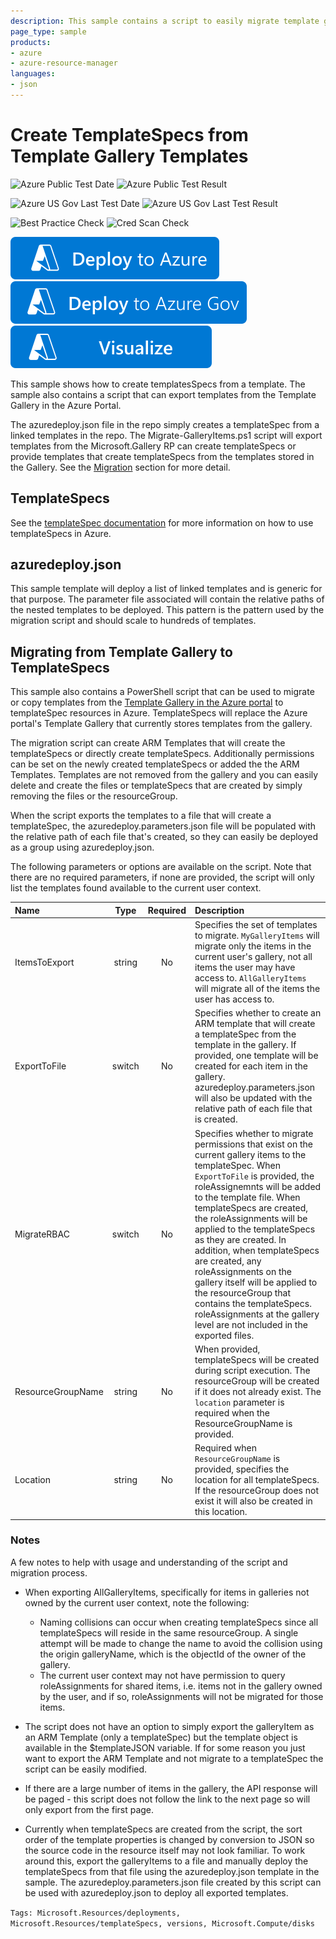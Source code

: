 ```yaml
---
description: This sample contains a script to easily migrate template gallery templates to templateSpec resources.  The template provide will deploy all templates that can be exported using the migration script.
page_type: sample
products:
- azure
- azure-resource-manager
languages:
- json
---
```

# Create TemplateSpecs from Template Gallery Templates

![Azure Public Test Date](https://azurequickstartsservice.blob.core.windows.net/badges/quickstarts/microsoft.resources/templatespec-migrate-create/PublicLastTestDate.svg)
![Azure Public Test Result](https://azurequickstartsservice.blob.core.windows.net/badges/quickstarts/microsoft.resources/templatespec-migrate-create/PublicDeployment.svg)

![Azure US Gov Last Test Date](https://azurequickstartsservice.blob.core.windows.net/badges/quickstarts/microsoft.resources/templatespec-migrate-create/FairfaxLastTestDate.svg)
![Azure US Gov Last Test Result](https://azurequickstartsservice.blob.core.windows.net/badges/quickstarts/microsoft.resources/templatespec-migrate-create/FairfaxDeployment.svg)

![Best Practice Check](https://azurequickstartsservice.blob.core.windows.net/badges/quickstarts/microsoft.resources/templatespec-migrate-create/BestPracticeResult.svg)
![Cred Scan Check](https://azurequickstartsservice.blob.core.windows.net/badges/quickstarts/microsoft.resources/templatespec-migrate-create/CredScanResult.svg)

[![Deploy To Azure](https://raw.githubusercontent.com/Azure/azure-quickstart-templates/master/1-CONTRIBUTION-GUIDE/images/deploytoazure.svg?sanitize=true)](https://portal.azure.com/#create/Microsoft.Template/uri/https%3A%2F%2Fraw.githubusercontent.com%2FAzure%2Fazure-quickstart-templates%2Fmaster%2Fquickstarts%2Fmicrosoft.resources%2Ftemplatespec-migrate-create%2Fazuredeploy.json)
[![Deploy To Azure US Gov](https://raw.githubusercontent.com/Azure/azure-quickstart-templates/master/1-CONTRIBUTION-GUIDE/images/deploytoazuregov.svg?sanitize=true)](https://portal.azure.us/#create/Microsoft.Template/uri/https%3A%2F%2Fraw.githubusercontent.com%2FAzure%2Fazure-quickstart-templates%2Fmaster%2Fquickstarts%2Fmicrosoft.resources%2Ftemplatespec-migrate-create%2Fazuredeploy.json)
[![Visualize](https://raw.githubusercontent.com/Azure/azure-quickstart-templates/master/1-CONTRIBUTION-GUIDE/images/visualizebutton.svg?sanitize=true)](http://armviz.io/#/?load=https%3A%2F%2Fraw.githubusercontent.com%2FAzure%2Fazure-quickstart-templates%2Fmaster%2Fquickstarts%2Fmicrosoft.resources%2Ftemplatespec-migrate-create%2Fazuredeploy.json)

This sample shows how to create templatesSpecs from a template.  The sample also contains a script that can export templates from the Template Gallery in the Azure Portal.

The azuredeploy.json file in the repo simply creates a templateSpec from a linked templates in the repo.  The Migrate-GalleryItems.ps1 script will export templates from the Microsoft.Gallery RP can create templateSpecs or provide templates that create templateSpecs from the templates stored in the Gallery.  See the [Migration](#Migrating-from-Template-Gallery-to-TemplateSpecs) section for more detail.

## TemplateSpecs

See the [templateSpec documentation](https://docs.microsoft.com/azure/azure-resource-manager/templates/template-specs) for more information on how to use templateSpecs in Azure.

## azuredeploy.json

This sample template will deploy a list of linked templates and is generic for that purpose.  The parameter file associated will contain the relative paths of the nested templates to be deployed.  This pattern is the pattern used by the migration script and should scale to hundreds of templates.

## Migrating from Template Gallery to TemplateSpecs

This sample also contains a PowerShell script that can be used to migrate or copy templates from the [Template Gallery in the Azure portal](https://portal.azure.com/#blade/HubsExtension/BrowseResourceBlade/resourceType/Microsoft.Gallery%2Fmyareas%2Fgalleryitems) to templateSpec resources in Azure.  TemplateSpecs will replace the Azure portal's Template Gallery that currently stores templates from the gallery.

The migration script can create ARM Templates that will create the templateSpecs or directly create templateSpecs.  Additionally permissions can be set on the newly created templateSpecs or added the the ARM Templates.  Templates are not removed from the gallery and you can easily delete and create the files or templateSpecs that are created by simply removing the files or the resourceGroup.

When the script exports the templates to a file that will create a templateSpec, the azuredeploy.parameters.json file will be populated with the relative path of each file that's created, so they can easily be deployed as a group using azuredeploy.json.

The following parameters or options are available on the script.  Note that there are no required parameters, if none are provided, the script will only list the templates found available to the current user context.

| Name | Type | Required | Description |
| :------------- | :----------: | :----------: | :------------- |
| ItemsToExport | string | No | Specifies the set of templates to migrate. ```MyGalleryItems``` will migrate only the items in the current user's gallery, not all items the user may have access to. ```AllGalleryItems``` will migrate all of the items the user has access to.
| ExportToFile | switch | No | Specifies whether to create an ARM template that will create a templateSpec from the template in the gallery.  If provided, one template will be created for each item in the gallery.  azuredeploy.parameters.json will also be updated with the relative path of each file that is created.|
| MigrateRBAC | switch | No | Specifies whether to migrate permissions that exist on the current gallery items to the templateSpec.  When ```ExportToFile``` is provided, the roleAssignemnts will be added to the template file.  When templateSpecs are created, the roleAssignments will be applied to the templateSpecs as they are created.  In addition, when templateSpecs are created, any roleAssignments on the gallery itself will be applied to the resourceGroup that contains the templateSpecs.  roleAssignments at the gallery level are not included in the exported files.|
| ResourceGroupName | string | No | When provided, templateSpecs will be created during script execution.  The resourceGroup will be created if it does not already exist.  The ```location``` parameter is required when the ResourceGroupName is provided.|
| Location | string | No | Required when ```ResourceGroupName``` is provided, specifies the location for all templateSpecs.  If the resourceGroup does not exist it will also be created in this location.|

### Notes

A few notes to help with usage and understanding of the script and migration process.

* When exporting AllGalleryItems, specifically for items in galleries not owned by the current user context, note the following:
  * Naming collisions can occur when creating templateSpecs since all templateSpecs will reside in the same resourceGroup.  A single attempt will be made to change the name to avoid the collision using the origin galleryName, which is the objectId of the owner of the gallery.
  * The current user context may not have permission to query roleAssignments for shared items, i.e. items not in the gallery owned by the user, and if so, roleAssignments will not be migrated for those items.

* The script does not have an option to simply export the galleryItem as an ARM Template (only a templateSpec) but the template object is available in the $templateJSON variable.  If for some reason you just want to export the ARM Template and not migrate to a templateSpec the script can be easily modified.

* If there are a large number of items in the gallery, the API response will be paged - this script does not follow the link to the next page so will only export from the first page.

* Currently when templateSpecs are created from the script, the sort order of the template properties is changed by conversion to JSON so the source code in the resource itself may not look familiar.  To work around this, export the galleryItems to a file and manually deploy the templateSpecs from that file using the azuredeploy.json template in the sample.  The azuredeploy.parameters.json file created by this script can be used with azuredeploy.json to deploy all exported templates.

`Tags: Microsoft.Resources/deployments, Microsoft.Resources/templateSpecs, versions, Microsoft.Compute/disks`
